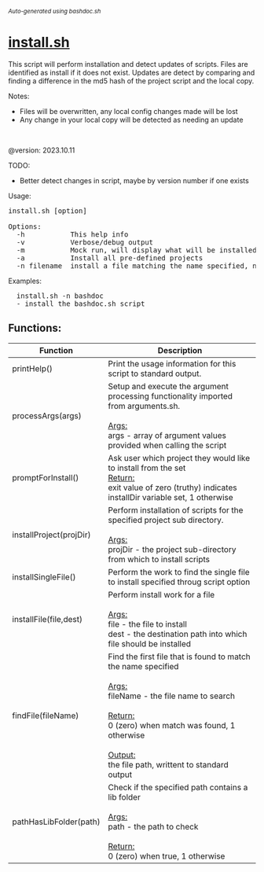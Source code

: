 <small><i>Auto-generated using bashdoc.sh</i></small>
# [install.sh](../install.sh)

This script will perform installation and detect updates of scripts. Files are
identified as install if it does not exist. Updates are detect by comparing
and finding a difference in the md5 hash of the project script and the local
copy.

Notes:<br>
- Files will be overwritten, any local config changes made will be lost
- Any change in your local copy will be detected as needing an update
<br>

@version: 2023.10.11

TODO:<br>
- Better detect changes in script, maybe by version number if one exists

Usage:<br>
<pre>
install.sh [option]

Options:
  -h           This help info
  -v           Verbose/debug output
  -m           Mock run, will display what will be installed and updated
  -a           Install all pre-defined projects
  -n filename  install a file matching the name specified, name must be exact, '.sh' extension is assumed
</pre>

Examples:
<pre>
  install.sh -n bashdoc
  - install the bashdoc.sh script
</pre>


## Functions:
| Function | Description |
|----------|-------------|
| printHelp() | Print the usage information for this script to standard output.  |
| processArgs(args) | Setup and execute the argument processing functionality imported from arguments.sh.  <br><br><u>Args:</u><br>args - array of argument values provided when calling the script <br> |
| promptForInstall() | Ask user which project they would like to install from the set  <br><u>Return:</u><br>exit value of zero (truthy) indicates installDir variable set, 1 otherwise<br> |
| installProject(projDir) | Perform installation of scripts for the specified project sub directory.  <br><br><u>Args:</u><br>projDir - the project sub-directory from which to install scripts <br> |
| installSingleFile() | Perform the work to find the single file to install specified throug script option  |
| installFile(file,dest) | Perform install work for a file  <br><br><u>Args:</u><br>file - the file to install <br>dest - the destination path into which file should be installed <br> |
| findFile(fileName) | Find the first file that is found to match the name specified  <br><br><u>Args:</u><br>fileName - the file name to search <br><br><u>Return:</u><br>0 (zero) when match was found, 1 otherwise<br><br><u>Output:</u><br>the file path, writtent to standard output<br> |
| pathHasLibFolder(path) | Check if the specified path contains a lib folder  <br><br><u>Args:</u><br>path - the path to check <br><br><u>Return:</u><br>0 (zero) when true, 1 otherwise<br> |
